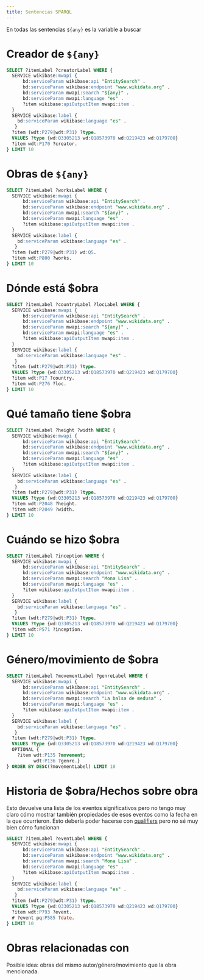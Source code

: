 ```yaml
---
title: Sentencias SPARQL
---
```


En todas las sentencias `${any}` es la variable a buscar

# Creador de `${any}`

```sql
SELECT ?itemLabel ?creatorLabel WHERE {
  SERVICE wikibase:mwapi {
      bd:serviceParam wikibase:api "EntitySearch" .
      bd:serviceParam wikibase:endpoint "www.wikidata.org" .
      bd:serviceParam mwapi:search "${any}" .
      bd:serviceParam mwapi:language "es" .
      ?item wikibase:apiOutputItem mwapi:item .
  }
  SERVICE wikibase:label {
    bd:serviceParam wikibase:language "es" .
   }
  ?item (wdt:P279|wdt:P31) ?type.
  VALUES ?type {wd:Q3305213 wd:Q18573970 wd:Q219423 wd:Q179700}
  ?item wdt:P170 ?creator.
} LIMIT 10
```


# Obras de `${any}`

```sql
SELECT ?itemLabel ?worksLabel WHERE {
  SERVICE wikibase:mwapi {
      bd:serviceParam wikibase:api "EntitySearch" .
      bd:serviceParam wikibase:endpoint "www.wikidata.org" .
      bd:serviceParam mwapi:search "${any}" .
      bd:serviceParam mwapi:language "es" .
      ?item wikibase:apiOutputItem mwapi:item .
  }
  SERVICE wikibase:label {
    bd:serviceParam wikibase:language "es" .
   }
  ?item (wdt:P279|wdt:P31) wd:Q5.
  ?item wdt:P800 ?works.
} LIMIT 10
```

# Dónde está $obra

```sql
SELECT ?itemLabel ?countryLabel ?locLabel WHERE {
  SERVICE wikibase:mwapi {
      bd:serviceParam wikibase:api "EntitySearch" .
      bd:serviceParam wikibase:endpoint "www.wikidata.org" .
      bd:serviceParam mwapi:search "${any}" .
      bd:serviceParam mwapi:language "es" .
      ?item wikibase:apiOutputItem mwapi:item .
  }
  SERVICE wikibase:label {
    bd:serviceParam wikibase:language "es" .
   }
  ?item (wdt:P279|wdt:P31) ?type.
  VALUES ?type {wd:Q3305213 wd:Q18573970 wd:Q219423 wd:Q179700}
  ?item wdt:P17 ?country.
  ?item wdt:P276 ?loc.
} LIMIT 10
```

# Qué tamaño tiene $obra

```sql
SELECT ?itemLabel ?height ?width WHERE {
  SERVICE wikibase:mwapi {
      bd:serviceParam wikibase:api "EntitySearch" .
      bd:serviceParam wikibase:endpoint "www.wikidata.org" .
      bd:serviceParam mwapi:search "${any}" .
      bd:serviceParam mwapi:language "es" .
      ?item wikibase:apiOutputItem mwapi:item .
  }
  SERVICE wikibase:label {
    bd:serviceParam wikibase:language "es" .
   }
  ?item (wdt:P279|wdt:P31) ?type.
  VALUES ?type {wd:Q3305213 wd:Q18573970 wd:Q219423 wd:Q179700}
  ?item wdt:P2048 ?height.
  ?item wdt:P2049 ?width.
} LIMIT 10
```

# Cuándo se hizo $obra

```sql
SELECT ?itemLabel ?inception WHERE {
  SERVICE wikibase:mwapi {
      bd:serviceParam wikibase:api "EntitySearch" .
      bd:serviceParam wikibase:endpoint "www.wikidata.org" .
      bd:serviceParam mwapi:search "Mona Lisa" .
      bd:serviceParam mwapi:language "es" .
      ?item wikibase:apiOutputItem mwapi:item .
  }
  SERVICE wikibase:label {
    bd:serviceParam wikibase:language "es" .
   }
  ?item (wdt:P279|wdt:P31) ?type.
  VALUES ?type {wd:Q3305213 wd:Q18573970 wd:Q219423 wd:Q179700}
  ?item wdt:P571 ?inception.
} LIMIT 10
```



# Género/movimiento de $obra

```sql
SELECT ?itemLabel ?movementLabel ?genreLabel WHERE {
  SERVICE wikibase:mwapi {
      bd:serviceParam wikibase:api "EntitySearch" .
      bd:serviceParam wikibase:endpoint "www.wikidata.org" .
      bd:serviceParam mwapi:search "La balsa de medusa" .
      bd:serviceParam mwapi:language "es" .
      ?item wikibase:apiOutputItem mwapi:item .
  }
  SERVICE wikibase:label {
    bd:serviceParam wikibase:language "es" .
   }
  ?item (wdt:P279|wdt:P31) ?type.
  VALUES ?type {wd:Q3305213 wd:Q18573970 wd:Q219423 wd:Q179700}
  OPTIONAL {
    ?item wdt:P135 ?movement;
          wdt:P136 ?genre.}
} ORDER BY DESC(?movementLabel) LIMIT 10
```

# Historia de $obra/Hechos sobre obra

Esto devuelve una lista de los eventos significativos pero no tengo muy claro cómo mostrar también propiedades de esos eventos como la fecha en la que ocurrieron.
Esto debería poder hacerse con [qualifiers](https://www.wikidata.org/wiki/Wikidata:SPARQL_tutorial#Qualifiers) pero no sé muy bien cómo funcionan

```sql
SELECT ?itemLabel ?eventLabel WHERE {
  SERVICE wikibase:mwapi {
      bd:serviceParam wikibase:api "EntitySearch" .
      bd:serviceParam wikibase:endpoint "www.wikidata.org" .
      bd:serviceParam mwapi:search "Mona Lisa" .
      bd:serviceParam mwapi:language "es" .
      ?item wikibase:apiOutputItem mwapi:item .
  }
  SERVICE wikibase:label {
    bd:serviceParam wikibase:language "es" .
   }
  ?item (wdt:P279|wdt:P31) ?type.
  VALUES ?type {wd:Q3305213 wd:Q18573970 wd:Q219423 wd:Q179700}
  ?item wdt:P793 ?event.
  # ?event pq:P585 ?date.
} LIMIT 10
```

# Obras relacionadas con

Posible idea: obras del mismo autor/género/movimiento que la obra mencionada.
